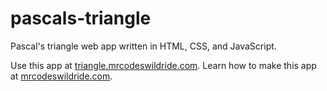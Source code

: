 # pascals-triangle

Pascal's triangle web app written in HTML, CSS, and JavaScript.

Use this app at [triangle.mrcodeswildride.com](https://triangle.mrcodeswildride.com/).
Learn how to make this app at [mrcodeswildride.com](https://www.mrcodeswildride.com/).